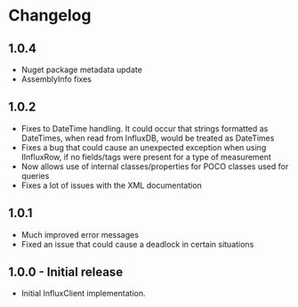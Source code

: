 # Changelog

## 1.0.4
 * Nuget package metadata update
 * AssemblyInfo fixes

## 1.0.2
 * Fixes to DateTime handling. It could occur that strings formatted as DateTimes, when read from InfluxDB, would be treated as DateTimes
 * Fixes a bug that could cause an unexpected exception when using IInfluxRow, if no fields/tags were present for a type of measurement
 * Now allows use of internal classes/properties for POCO classes used for queries
 * Fixes a lot of issues with the XML documentation

## 1.0.1
 * Much improved error messages
 * Fixed an issue that could cause a deadlock in certain situations

## 1.0.0 - Initial release
 * Initial InfluxClient implementation.
